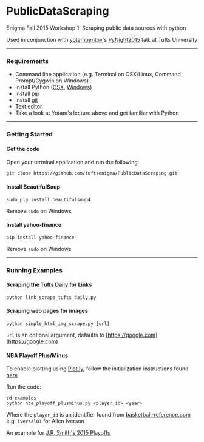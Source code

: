 # PublicDataScraping
Enigma Fall 2015 Workshop 1: Scraping public data sources with python

Used in conjunction with [yotambentov](https://github.com/yotambentov)'s [PyNight2015](https://github.com/yotambentov/PyNight2015) talk at Tufts University

---

### Requirements

* Command line application (e.g. Terminal on OSX/Linux, Command Prompt/Cygwin on Windows)
* Install Python ([OSX](http://docs.python-guide.org/en/latest/starting/install/osx/), [Windows](http://docs.python-guide.org/en/latest/starting/install/win/))
* Install [pip](https://pip.pypa.io/en/latest/installing/)
* Install [git](https://git-scm.com/book/en/v2/Getting-Started-Installing-Git)
* Text editor
* Take a look at Yotam's lecture above and get familiar with Python

---

### Getting Started

#### Get the code
Open your terminal application and run the following:

    git clone https://github.com/tuftsenigma/PublicDataScraping.git

#### Install BeautifulSoup
    
    sudo pip install beautifulsoup4

Remove `sudo` on Windows

#### Install yahoo-finance

	pip install yahoo-finance

Remove `sudo` on Windows

---

### Running Examples

#### Scraping the [Tufts Daily](http://tuftsdaily.com) for Links

    python link_scrape_tufts_daily.py

#### Scraping web pages for images

    python simple_html_img_scrape.py [url]

`url` is an optional argument, defaults to [https://google.com](https://google.com)

#### NBA Playoff Plus/Minus
To enable plotting using [Plot.ly](https://plot.ly/), follow the initialization instructions found [here](https://plot.ly/python/getting-started/)

Run the code:

    cd examples
    python nba_playoff_plusminus.py <player_id> <year>

Where the `player_id` is an identifier found from [basketball-reference.com](http://www.basketball-reference.com/) e.g. `iversal01` for Allen Iverson

An example for [J.R. Smith's 2015 Playoffs](https://plot.ly/~sunjayb/68/jr-smith-2015-playoffs-plusminus/)
